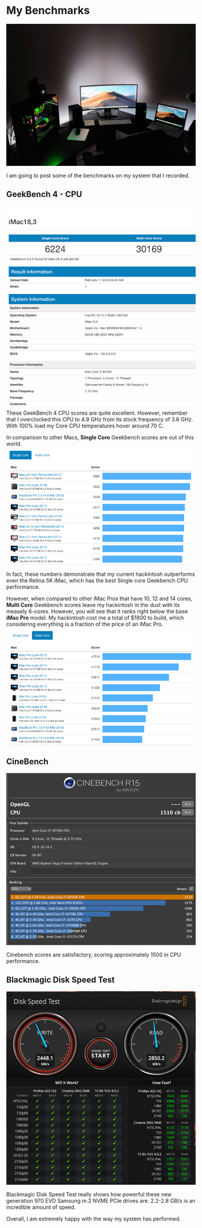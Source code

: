 # My Benchmarks

![](Pictures/desktop.jpg)


I am going to post some of the benchmarks on my system that I recorded.

## GeekBench 4 - CPU
![](Pictures/geekbench.png)
These GeekBench 4 CPU scores are quite excellent. However, remember that I overclocked this CPU to 4.9 GHz from its stock frequency of 3.6 GHz. With 100% load my Core CPU temperatures hover around 70 C. 

In comparison to other Macs, **Single Core** Geekbench scores are out of this world.
![](Pictures/GBsinglecore.png)

In fact, these numbers demonstrate that my current hackintosh outperforms even the Retina 5K iMac, which has the best Single core Geekbench CPU performance.

However, when compared to other iMac Pros that have 10, 12 and 14 cores, **Multi Core** Geekbench scores leave my hackintosh in the dust with its measely 6-cores. However, you will see that it ranks right below the base **iMac Pro** model. My hackintosh cost me a total of $1800 to build, which considering everything is a fraction of the price of an iMac Pro.
![](Pictures/GBmulticore.png)


## CineBench
![](Pictures/cinebench.png)

Cinebench scores are satisfactory, scoring approximately 1500 in CPU performance.

## Blackmagic Disk Speed Test
![](Pictures/blackmagic.png)


Blackmagic Disk Speed Test really shows how powerful these new generation 970 EVO Samsung m.2 NVME PCIe drives are. 2.2-2.8 GB/s is an incredible amount of speed.

Overall, I am extremely happy with the way my system has performed.

